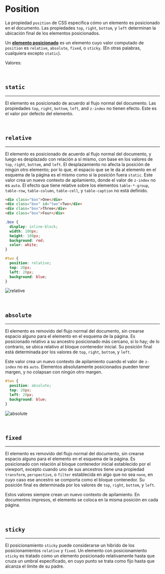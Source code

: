 # Position

La propiedad `position` de CSS especifica cómo un elemento es posicionado en el documento. Las propiedades `top`, `right`, `bottom`, y `left` determinan la ubicación final de los elementos posicionados.

Un **<u>elemento posicionado</u>** es un elemento cuyo valor computado de `position` es `relative`, `absolute`, `fixed`, o `sticky`. (En otras palabras, cualquiera excepto `static`).

Valores:

<br>

## `static`

---

El elemento es posicionado de acuerdo al flujo normal del documento. Las propiedades `top`, `right`, `bottom`, `left`, and `z-index` no tienen efecto. Este es el valor por defecto del elemento.

<br>

## `relative`

---

El elemento es posicionado de acuerdo al flujo normal del documento, y luego es desplazado con relación a sí mismo, con base en los valores de `top`, `right`, `bottom`, and `left`. El desplazamiento no afecta la posición de ningún otro elemento; por lo que, el espacio que se le da al elemento en el esquema de la página es el mismo como si la posición fuera `static`. Este valor crea un nuevo contexto de apilamiento, donde el valor de `z-index` no es `auto`. El efecto que tiene relative sobre los elementos `table-*-group`, `table-row`, `table-column`, `table-cell`, y `table-caption` no está definido.

```html
<div class="box">One</div>
<div class="box" id="two">Two</div>
<div class="box">Three</div>
<div class="box">Four</div>
```

```css
.box {
  display: inline-block;
  width: 100px;
  height: 100px;
  background: red;
  color: white;
}

#two {
  position: relative;
  top: 20px;
  left: 20px;
  background: blue;
}
```

![relative](./ejemplos/images/relative.png)

<br>

## `absolute`

---

El elemento es removido del flujo normal del documento, sin crearse espacio alguno para el elemento en el esquema de la página. Es posicionado relativo a su ancestro posicionado más cercano, si lo hay; de lo contrario, se ubica relativo al bloque contenedor inicial. Su posición final está determinada por los valores de `top`, `right`, `bottom`, y `left`.

Este valor crea un nuevo contexto de apilamiento cuando el valor de `z-index` no es `auto`. Elementos absolutamente posicionados pueden tener margen, y no colapsan con ningún otro margen.

```css
#two {
  position: absolute;
  top: 20px;
  left: 20px;
  background: blue;
}
```

![absolute](./ejemplos/images/absolute.png)

<br>

## `fixed`

---

El elemento es removido del flujo normal del documento, sin crearse espacio alguno para el elemento en el esquema de la página. Es posicionado con relación al bloque contenedor inicial establecido por el viewport, excepto cuando uno de sus ancestros tiene una propiedad `transform`, `perspective`, o `filter` establecida en algo que no sea `none`, en cuyo caso ese ancestro se comporta como el bloque contenedor. Su posición final es determinada por los valores de `top`, `right`, `bottom`, y `left`.

Estos valores siempre crean un nuevo contexto de apilamiento. En documentos impresos, el elemento se coloca en la misma posición en cada página.

<br>

## `sticky`

---

El posicionamiento `sticky` puede considerarse un híbrido de los posicionamientos `relative` y `fixed`. Un elemento con posicionamiento `sticky` es tratado como un elemento posicionado relativamente hasta que cruza un umbral especificado, en cuyo punto se trata como fijo hasta que alcanza el límite de su padre.

